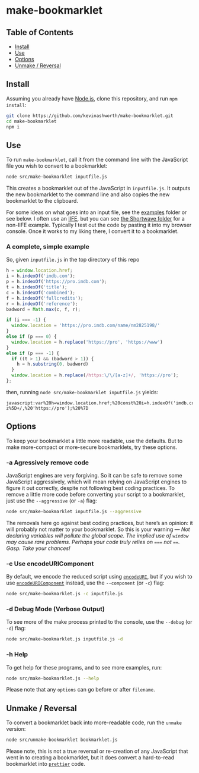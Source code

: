 # make-bookmarklet

## Table of Contents
* [Install](#install)
* [Use](#use)
* [Options](#options)
* [Unmake / Reversal](#unmake--reversal)


## Install

Assuming you already have [Node.js](https://nodejs.org/), clone this repository, and run `npm install`:

```bash
git clone https://github.com/kevinashworth/make-bookmarklet.git
cd make-bookmarklet
npm i
```

## Use

To run `make-bookmarklet`, call it from the command line with the JavaScript file you wish to convert to a bookmarklet:

```bash
node src/make-bookmarklet inputfile.js
```

This creates a bookmarklet out of the JavaScript in `inputfile.js`. It outputs the new bookmarklet to the command line and also copies the new bookmarklet to the clipboard.

For some ideas on what goes into an input file, see the [examples](examples) folder or see below. I often use an [IIFE](https://developer.mozilla.org/en-US/docs/Glossary/IIFE), but you can see [the Shortwave folder](examples/shortwave) for a non-IIFE example. Typically I test out the code by pasting it into my browser console. Once it works to my liking there, I convert it to a bookmarklet.

### A complete, simple example

So, given `inputfile.js` in the top directory of this repo
```javascript
h = window.location.href;
i = h.indexOf('imdb.com');
p = h.indexOf('https://pro.imdb.com');
t = h.indexOf('title');
c = h.indexOf('combined');
f = h.indexOf('fullcredits');
r = h.indexOf('reference');
badword = Math.max(c, f, r);

if (i === -1) {
  window.location = 'https://pro.imdb.com/name/nm2825198/'
}
else if (p === 0) {
  window.location = h.replace('https://pro', 'https://www')
}
else if (p === -1) {
  if ((t > 1) && (badword > 1)) {
    h = h.substring(0, badword)
  }
  window.location = h.replace(/https:\/\/[a-z]+/, 'https://pro');
};
```

then, running `node src/make-bookmarklet inputfile.js` yields:
```
javascript:var%20h=window.location.href;%20const%20i=h.indexOf('imdb.com');%20const%20p=h.indexOf('https://pro.imdb.com');%20const%20t=h.indexOf('title');%20const%20c=h.indexOf('combined');%20const%20f=h.indexOf('fullcredits');%20const%20r=h.indexOf('reference');%20const%20badword=Math.max(c,%20f,%20r);%20if%20(i===-1)%7Bwindow.location='https://pro.imdb.com/name/nm2825198/';%7Delse%20if%20(p===0)%7Bwindow.location=h.replace('https://pro',%20'https://www');%7Delse%20if%20(p===-1)%7Bif%20((t%3E1)%20&&%20(badword%3E1))%7Bh=h.substring(0,%20badword);%7Dwindow.location=h.replace(/https:%5C/%5C/%5Ba-z%5D+/,%20'https://pro');%20%7D
```

## Options

To keep your bookmarklet a little more readable, use the defaults. But to make more-compact or more-secure bookmarklets, try these options.

### **-a** Agressively remove code

JavaScript engines are very forgiving. So it can be safe to remove some JavaScript aggressively, which will mean relying on JavaScript engines to figure it out correctly, despite not following best coding practices. To remove a little more code before converting your script to a bookmarklet, just use the `--aggressive` (or `-a`) flag:

```bash
node src/make-bookmarklet inputfile.js --aggressive
```

The removals here go against best coding practices, but here’s an opinion: it will probably not matter to your bookmarklet. So this is your warning — *Not declaring variables will pollute the global scope. The implied use of `window` may cause rare problems. Perhaps your code truly relies on `===` not `==`. Gasp. Take your chances!*

### **-c** Use encodeURIComponent

By default, we encode the reduced script using [`encodeURI`](https://developer.mozilla.org/en-US/docs/Web/JavaScript/Reference/Global_Objects/encodeURI), but if you wish to use [`encodeURIComponent`](https://developer.mozilla.org/en-US/docs/Web/JavaScript/Reference/Global_Objects/encodeURIComponent) instead, use the `--component` (or `-c`) flag:

```bash
node src/make-bookmarklet.js -c inputfile.js
```

### **-d** Debug Mode (Verbose Output)

To see more of the make process printed to the console, use the `--debug` (or `-d`) flag:

```bash
node src/make-bookmarklet.js inputfile.js -d
```


### **-h** Help

To get help for these programs, and to see more examples, run:

```bash
node src/make-bookmarklet.js --help
```


Please note that any `options` can go before or after `filename`.

## Unmake / Reversal

To convert a bookmarklet back into more-readable code, run the `unmake` version:

```bash
node src/unmake-bookmarklet bookmarklet.js
```

Please note, this is not a true reversal or re-creation of any JavaScript that went in to creating a bookmarklet, but it does convert a hard-to-read bookmarklet into [`prettier`](https://prettier.io) code.
